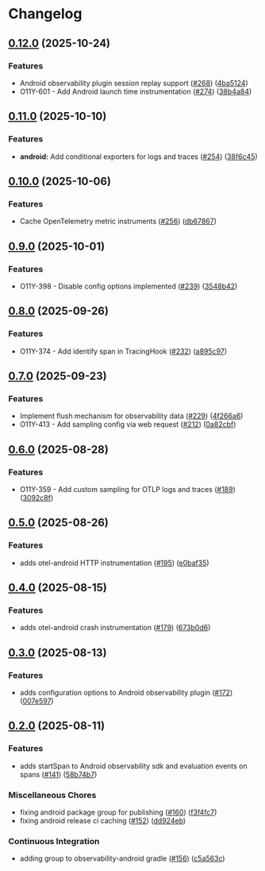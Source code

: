 # Changelog

## [0.12.0](https://github.com/launchdarkly/observability-sdk/compare/launchdarkly-observability-android-0.11.0...launchdarkly-observability-android-0.12.0) (2025-10-24)


### Features

* Android observability plugin session replay support ([#268](https://github.com/launchdarkly/observability-sdk/issues/268)) ([4ba5124](https://github.com/launchdarkly/observability-sdk/commit/4ba5124e59ebd5b46a55b124a749eeec715cff55))
* O11Y-601 - Add Android launch time instrumentation ([#274](https://github.com/launchdarkly/observability-sdk/issues/274)) ([38b4a84](https://github.com/launchdarkly/observability-sdk/commit/38b4a8475b51bd8686f5e1cc0e6c3d47e3ebc2e2))

## [0.11.0](https://github.com/launchdarkly/observability-sdk/compare/launchdarkly-observability-android-0.10.0...launchdarkly-observability-android-0.11.0) (2025-10-10)


### Features

* **android:** Add conditional exporters for logs and traces ([#254](https://github.com/launchdarkly/observability-sdk/issues/254)) ([38f6c45](https://github.com/launchdarkly/observability-sdk/commit/38f6c45192a39d49aa629c2c5e24cd5310166003))

## [0.10.0](https://github.com/launchdarkly/observability-sdk/compare/launchdarkly-observability-android-0.9.0...launchdarkly-observability-android-0.10.0) (2025-10-06)


### Features

* Cache OpenTelemetry metric instruments ([#256](https://github.com/launchdarkly/observability-sdk/issues/256)) ([db67867](https://github.com/launchdarkly/observability-sdk/commit/db67867acf4a956d4f4cdca0b329db9494601616))

## [0.9.0](https://github.com/launchdarkly/observability-sdk/compare/launchdarkly-observability-android-0.8.0...launchdarkly-observability-android-0.9.0) (2025-10-01)


### Features

* O11Y-398 - Disable config options implemented ([#239](https://github.com/launchdarkly/observability-sdk/issues/239)) ([3548b42](https://github.com/launchdarkly/observability-sdk/commit/3548b42c6f4dbf3c710b508cb817b78cfc47448c))

## [0.8.0](https://github.com/launchdarkly/observability-sdk/compare/launchdarkly-observability-android-0.7.0...launchdarkly-observability-android-0.8.0) (2025-09-26)


### Features

* O11Y-374 - Add identify span in TracingHook  ([#232](https://github.com/launchdarkly/observability-sdk/issues/232)) ([a895c97](https://github.com/launchdarkly/observability-sdk/commit/a895c9743ceb61fd045d0e561aa3b2c7b999067f))

## [0.7.0](https://github.com/launchdarkly/observability-sdk/compare/launchdarkly-observability-android-0.6.0...launchdarkly-observability-android-0.7.0) (2025-09-23)


### Features

* Implement flush mechanism for observability data ([#229](https://github.com/launchdarkly/observability-sdk/issues/229)) ([4f266a6](https://github.com/launchdarkly/observability-sdk/commit/4f266a6eda9a8fa84780e2959d94bd4a937aa3d1))
* O11Y-413 - Add sampling config via web request ([#212](https://github.com/launchdarkly/observability-sdk/issues/212)) ([0a82cbf](https://github.com/launchdarkly/observability-sdk/commit/0a82cbf769f10292d3a9ccbc570d46e6d0558297))

## [0.6.0](https://github.com/launchdarkly/observability-sdk/compare/launchdarkly-observability-android-0.5.0...launchdarkly-observability-android-0.6.0) (2025-08-28)


### Features

* O11Y-359 - Add custom sampling for OTLP logs and traces ([#189](https://github.com/launchdarkly/observability-sdk/issues/189)) ([3092c8f](https://github.com/launchdarkly/observability-sdk/commit/3092c8f3235a0b8f17210dba2469b7ffe8a6eca9))

## [0.5.0](https://github.com/launchdarkly/observability-sdk/compare/launchdarkly-observability-android-0.4.0...launchdarkly-observability-android-0.5.0) (2025-08-26)


### Features

* adds otel-android HTTP instrumentation ([#195](https://github.com/launchdarkly/observability-sdk/issues/195)) ([e0baf35](https://github.com/launchdarkly/observability-sdk/commit/e0baf35b9e83e4539060520d5355d524de136944))

## [0.4.0](https://github.com/launchdarkly/observability-sdk/compare/launchdarkly-observability-android-0.3.0...launchdarkly-observability-android-0.4.0) (2025-08-15)


### Features

* adds otel-android crash instrumentation ([#179](https://github.com/launchdarkly/observability-sdk/issues/179)) ([673b0d6](https://github.com/launchdarkly/observability-sdk/commit/673b0d63764f8a7419d0bf340f516103da913b3f))

## [0.3.0](https://github.com/launchdarkly/observability-sdk/compare/launchdarkly-observability-android-0.2.0...launchdarkly-observability-android-0.3.0) (2025-08-13)


### Features

* adds configuration options to Android observability plugin ([#172](https://github.com/launchdarkly/observability-sdk/issues/172)) ([007e597](https://github.com/launchdarkly/observability-sdk/commit/007e597bc2c45a237160d977af8cd6c5c078b4fa))

## [0.2.0](https://github.com/launchdarkly/observability-sdk/compare/launchdarkly-observability-android-0.2.0...launchdarkly-observability-android-0.2.0) (2025-08-11)


### Features

* adds startSpan to Android observability sdk and evaluation events on spans ([#141](https://github.com/launchdarkly/observability-sdk/issues/141)) ([58b74b7](https://github.com/launchdarkly/observability-sdk/commit/58b74b727f54f58e94439df77740c12b10518a9c))


### Miscellaneous Chores

* fixing android package group for publishing ([#160](https://github.com/launchdarkly/observability-sdk/issues/160)) ([f3f4fc7](https://github.com/launchdarkly/observability-sdk/commit/f3f4fc729c7c29cbc0a6084b0f1cf352d9c6da39))
* fixing android release ci caching ([#152](https://github.com/launchdarkly/observability-sdk/issues/152)) ([dd924eb](https://github.com/launchdarkly/observability-sdk/commit/dd924eb6330728c274d0bd99db6fcb0bc9b4ee7e))


### Continuous Integration

* adding group to observability-android gradle ([#156](https://github.com/launchdarkly/observability-sdk/issues/156)) ([c5a563c](https://github.com/launchdarkly/observability-sdk/commit/c5a563c9faf2048230b0682150ed1bca63506952))
